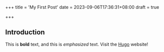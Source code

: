 +++
title = 'My First Post'
date = 2023-09-06T17:36:31+08:00
draft = true

+++

## Introduction 

This is **bold** text, and this is *emphasized* text. Visit the [Hugo](https://gohugo.io) website!